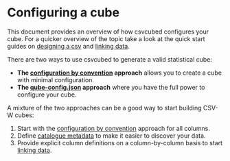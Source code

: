 # Configuring a cube

This document provides an overview of how csvcubed configures your cube. For a quicker overview of the topic take a look at the quick start guides on [designing a csv](../../quick-start/designing-csv.md) and [linking data](../../quick-start/linking-data.md).  

There are two ways to use csvcubed to generate a valid statistical cube:

* **The [configuration by convention](./convention.md) approach** allows you to create a cube with minimal configuration.
* **The [qube-config.json](./qube-config.md) approach** where you have the full power to configure your cube.

A mixture of the two approaches can be a good way to start building CSV-W cubes:

1. Start with the [configuration by convention](./convention.md) approach for all columns.
2. Define [catalogue metadata](./qube-config.md#metadata) to make it easier to discover your data.
3. Provide explicit column definitions on a column-by-column basis to start [linking data](../../quick-start/linking-data.md).